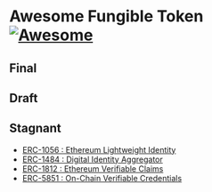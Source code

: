 # Awesome Fungible Token [![Awesome](https://awesome.re/badge-flat2.svg)](https://awesome.re)

## Final

## Draft


## Stagnant

- [ERC-1056 :   Ethereum Lightweight Identity]()
- [ERC-1484 :   Digital Identity Aggregator]()
- [ERC-1812 :   Ethereum Verifiable Claims]()
- [ERC-5851 :   On-Chain Verifiable Credentials]()
